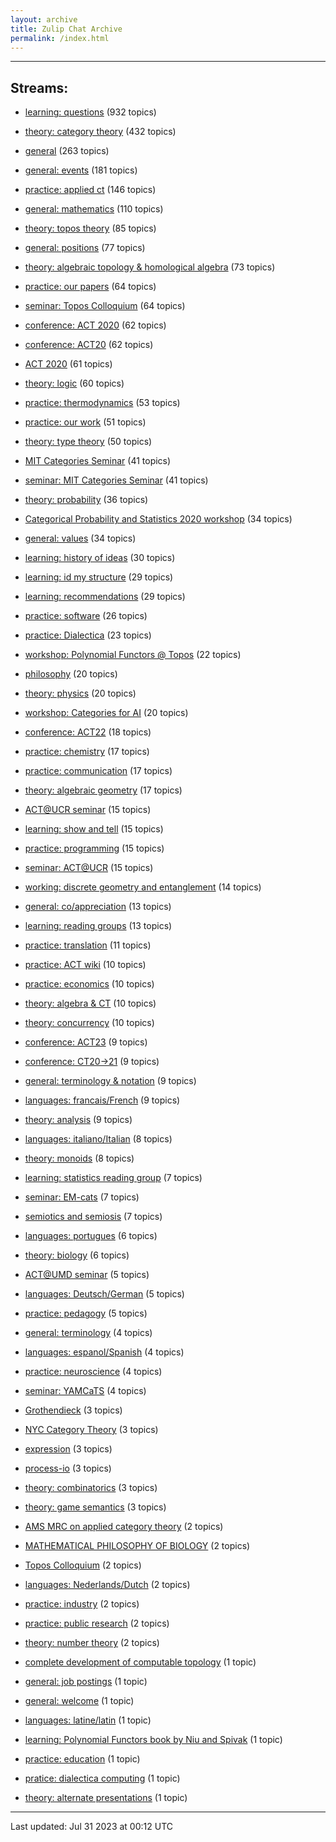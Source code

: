 ```yaml
---
layout: archive
title: Zulip Chat Archive
permalink: /index.html
---
```


---

## Streams:

* [learning: questions](stream/229199-learning:-questions/index.html) (932 topics)

* [theory: category theory](stream/229136-theory:-category-theory/index.html) (432 topics)

* [general](stream/229111-general/index.html) (263 topics)

* [general: events](stream/229141-general:-events/index.html) (181 topics)

* [practice: applied ct](stream/229156-practice:-applied-ct/index.html) (146 topics)

* [general: mathematics](stream/266967-general:-mathematics/index.html) (110 topics)

* [theory: topos theory](stream/230087-theory:-topos-theory/index.html) (85 topics)

* [general: positions](stream/245502-general:-positions/index.html) (77 topics)

* [theory: algebraic topology & homological algebra](stream/241590-theory:-algebraic-topology-&-homological-algebra/index.html) (73 topics)

* [practice: our papers](stream/258900-practice:-our-papers/index.html) (64 topics)

* [seminar: Topos Colloquium](stream/269484-seminar:-Topos-Colloquium/index.html) (64 topics)

* [conference: ACT 2020](stream/243068-conference:-ACT-2020/index.html) (62 topics)

* [conference: ACT20](stream/243068-conference:-ACT20/index.html) (62 topics)

* [ACT 2020](stream/243068-ACT-2020/index.html) (61 topics)

* [theory: logic](stream/233104-theory:-logic/index.html) (60 topics)

* [practice: thermodynamics](stream/306433-practice:-thermodynamics/index.html) (53 topics)

* [practice: our work](stream/274877-practice:-our-work/index.html) (51 topics)

* [theory: type theory](stream/229952-theory:-type-theory/index.html) (50 topics)

* [MIT Categories Seminar](stream/229457-MIT-Categories-Seminar/index.html) (41 topics)

* [seminar: MIT Categories Seminar](stream/229457-seminar:-MIT-Categories-Seminar/index.html) (41 topics)

* [theory: probability](stream/253118-theory:-probability/index.html) (36 topics)

* [Categorical Probability and Statistics 2020 workshop](stream/238032-Categorical-Probability-and-Statistics-2020-workshop/index.html) (34 topics)

* [general: values](stream/241990-general:-values/index.html) (34 topics)

* [learning: history of ideas](stream/232163-learning:-history-of-ideas/index.html) (30 topics)

* [learning: id my structure](stream/311521-learning:-id-my-structure/index.html) (29 topics)

* [learning: recommendations](stream/232161-learning:-recommendations/index.html) (29 topics)

* [practice: software](stream/229125-practice:-software/index.html) (26 topics)

* [practice: Dialectica](stream/323208-practice:-Dialectica/index.html) (23 topics)

* [workshop: Polynomial Functors @ Topos](stream/282140-workshop:-Polynomial-Functors-@-Topos/index.html) (22 topics)

* [philosophy](stream/229134-philosophy/index.html) (20 topics)

* [theory: physics](stream/251538-theory:-physics/index.html) (20 topics)

* [workshop: Categories for AI](stream/347879-workshop:-Categories-for-AI/index.html) (20 topics)

* [conference: ACT22](stream/330541-conference:-ACT22/index.html) (18 topics)

* [practice: chemistry](stream/322714-practice:-chemistry/index.html) (17 topics)

* [practice: communication](stream/233322-practice:-communication/index.html) (17 topics)

* [theory: algebraic geometry](stream/231112-theory:-algebraic-geometry/index.html) (17 topics)

* [ACT@UCR seminar](stream/229966-ACT@UCR-seminar/index.html) (15 topics)

* [learning: show and tell](stream/232162-learning:-show-and-tell/index.html) (15 topics)

* [practice: programming](stream/229450-practice:-programming/index.html) (15 topics)

* [seminar: ACT@UCR](stream/229966-seminar:-ACT@UCR/index.html) (15 topics)

* [working: discrete geometry and entanglement](stream/266854-working:-discrete-geometry-and-entanglement/index.html) (14 topics)

* [general: co/appreciation](stream/271602-general:-co/appreciation/index.html) (13 topics)

* [learning: reading groups](stream/232160-learning:-reading-groups/index.html) (13 topics)

* [practice: translation](stream/260000-practice:-translation/index.html) (11 topics)

* [practice: ACT wiki](stream/243548-practice:-ACT-wiki/index.html) (10 topics)

* [practice: economics](stream/231468-practice:-economics/index.html) (10 topics)

* [theory: algebra & CT](stream/230123-theory:-algebra-&-CT/index.html) (10 topics)

* [theory: concurrency](stream/235484-theory:-concurrency/index.html) (10 topics)

* [conference: ACT23](stream/397902-conference:-ACT23/index.html) (9 topics)

* [conference: CT20->21](stream/298844-conference:-CT20->21/index.html) (9 topics)

* [general: terminology & notation](stream/348484-general:-terminology-&-notation/index.html) (9 topics)

* [languages: francais/French](stream/231124-languages:-francais/French/index.html) (9 topics)

* [theory: analysis](stream/281848-theory:-analysis/index.html) (9 topics)

* [languages: italiano/Italian](stream/231111-languages:-italiano/Italian/index.html) (8 topics)

* [theory: monoids](stream/231815-theory:-monoids/index.html) (8 topics)

* [learning: statistics reading group](stream/245528-learning:-statistics-reading-group/index.html) (7 topics)

* [seminar: EM-cats](stream/298571-seminar:-EM-cats/index.html) (7 topics)

* [semiotics and semiosis](stream/229179-semiotics-and-semiosis/index.html) (7 topics)

* [languages: portugues](stream/303660-languages:-portugues/index.html) (6 topics)

* [theory: biology](stream/336415-theory:-biology/index.html) (6 topics)

* [ACT@UMD seminar](stream/229967-ACT@UMD-seminar/index.html) (5 topics)

* [languages: Deutsch/German](stream/231144-languages:-Deutsch/German/index.html) (5 topics)

* [practice: pedagogy](stream/295092-practice:-pedagogy/index.html) (5 topics)

* [general: terminology](stream/348484-general:-terminology/index.html) (4 topics)

* [languages: espanol/Spanish](stream/231120-languages:-espanol/Spanish/index.html) (4 topics)

* [practice: neuroscience](stream/233925-practice:-neuroscience/index.html) (4 topics)

* [seminar: YAMCaTS](stream/275483-seminar:-YAMCaTS/index.html) (4 topics)

* [Grothendieck](stream/307233-Grothendieck/index.html) (3 topics)

* [NYC Category Theory](stream/237238-NYC-Category-Theory/index.html) (3 topics)

* [expression](stream/247180-expression/index.html) (3 topics)

* [process-io](stream/267137-process-io/index.html) (3 topics)

* [theory: combinatorics](stream/229794-theory:-combinatorics/index.html) (3 topics)

* [theory: game semantics](stream/233273-theory:-game-semantics/index.html) (3 topics)

* [AMS MRC on applied category theory](stream/322927-AMS-MRC-on-applied-category-theory/index.html) (2 topics)

* [MATHEMATICAL PHILOSOPHY OF BIOLOGY](stream/336415-MATHEMATICAL-PHILOSOPHY-OF-BIOLOGY/index.html) (2 topics)

* [Topos Colloquium](stream/269484-Topos-Colloquium/index.html) (2 topics)

* [languages: Nederlands/Dutch](stream/324768-languages:-Nederlands/Dutch/index.html) (2 topics)

* [practice: industry](stream/229370-practice:-industry/index.html) (2 topics)

* [practice: public research](stream/332084-practice:-public-research/index.html) (2 topics)

* [theory: number theory](stream/298864-theory:-number-theory/index.html) (2 topics)

* [complete development of computable topology](stream/299920-complete-development-of-computable-topology/index.html) (1 topic)

* [general: job postings](stream/231377-general:-job-postings/index.html) (1 topic)

* [general: welcome](stream/323257-general:-welcome/index.html) (1 topic)

* [languages: latine/latin](stream/255711-languages:-latine/latin/index.html) (1 topic)

* [learning: Polynomial Functors book by Niu and Spivak](stream/332644-learning:-Polynomial-Functors-book-by-Niu-and-Spivak/index.html) (1 topic)

* [practice: education](stream/331606-practice:-education/index.html) (1 topic)

* [pratice: dialectica computing](stream/322866-pratice:-dialectica-computing/index.html) (1 topic)

* [theory: alternate presentations](stream/233122-theory:-alternate-presentations/index.html) (1 topic)

<hr><p>Last updated: Jul 31 2023 at 00:12 UTC</p>